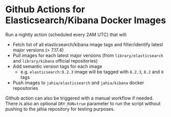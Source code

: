 # Github Actions for Elasticsearch/Kibana Docker Images

Run a nightly action (scheduled every 2AM UTC) that will:

 - Fetch list of all elasticsearch/kibana image tags and filter/identify latest major versions (> 7.17.4)
 - Pull images for each latest major versions (from `library/elasticsearch` and `library/kibana` official repositories)
 - Add semantic version tags for each image
 	- e.g. `elasticsearch:8.2.3` image will be tagged with `8.2.3`, `8.2` and `8` tags
 - Push images to `jahia/elasticsearch` and `jahia/kibana` docker repositories

Github action can also be triggered with a manual workflow if needed. There is also an optional `DRY_RUN=true` parameter to run the script without pushing to the jahia repository for testing purposes.
